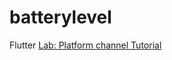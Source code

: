 # batterylevel

Flutter [Lab: Platform channel Tutorial](https://docs.flutter.dev/development/platform-integration/platform-channels?tab=type-mappings-kotlin-tab)
